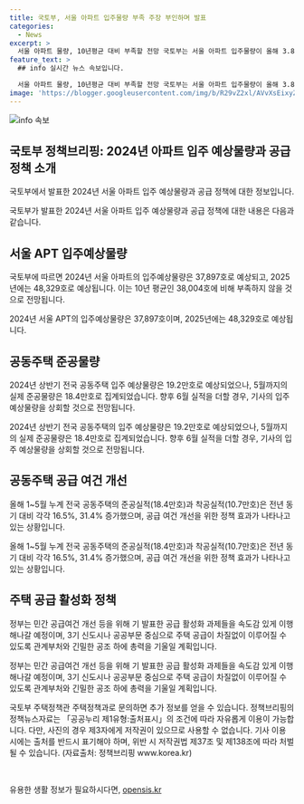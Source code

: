 ```yaml
---
title: 국토부, 서울 아파트 입주물량 부족 주장 부인하며 발표
categories:
  - News
excerpt: >
  서울 아파트 물량, 10년평균 대비 부족할 전망 국토부는 서울 아파트 입주물량이 올해 3.8만호, 내년 4.8만호로 예상되며 이는 10년평균을 상회한다고 전망했다. 또한, 공동주택 공급 여건 개선으로 1~5월 실적이 전년 동기 대비 증가했으며, 정부는 민간 공급여건 개선 등을 위한 공급 활성화 과제에 속도를 낼 계획이다.
feature_text: >
  ## info 실시간 뉴스 속보입니다.

  서울 아파트 물량, 10년평균 대비 부족할 전망 국토부는 서울 아파트 입주물량이 올해 3.8만호, 내년 4.8만호로 예상되며 이는 10년평균을 상회한다고 전망했다. 또한, 공동주택 공급 여건 개선으로 1~5월 실적이 전년 동기 대비 증가했으며, 정부는 민간 공급여건 개선 등을 위한 공급 활성화 과제에 속도를 낼 계획이다.
image: 'https://blogger.googleusercontent.com/img/b/R29vZ2xl/AVvXsEixyZcFfHzMRdzZMjFBmAUKJYCLCGyLL1o632UiGVXcaFdKo_bkvkuCioo0uUKlGfBVcT3P84aROyZIXSBEx3Aw5nCQ3pTgDom1WDC4m8eifvWiAmWEEVb4x6G_l8C0QH225ldMjyaFvpxGEBGNO37VmDTDMHGhJPq73UglMfDca1-0aw/s1600/blogspot.png'
---
```


<p><img src="https://blogger.googleusercontent.com/img/b/R29vZ2xl/AVvXsEixyZcFfHzMRdzZMjFBmAUKJYCLCGyLL1o632UiGVXcaFdKo_bkvkuCioo0uUKlGfBVcT3P84aROyZIXSBEx3Aw5nCQ3pTgDom1WDC4m8eifvWiAmWEEVb4x6G_l8C0QH225ldMjyaFvpxGEBGNO37VmDTDMHGhJPq73UglMfDca1-0aw/s1600/blogspot.png" alt="info 속보" /></p>

<h2 data-ke-size="size26">국토부 정책브리핑: 2024년 아파트 입주 예상물량과 공급 정책 소개</h2>

<p>국토부에서 발표한 2024년 서울 아파트 입주 예상물량과 공급 정책에 대한 정보입니다.</p>

<p data-ke-size="size16">국토부가 발표한 2024년 서울 아파트 입주 예상물량과 공급 정책에 대한 내용은 다음과 같습니다.</p>

<h2 data-ke-size="size24">서울 APT 입주예상물량</h2>

<p>국토부에 따르면 2024년 서울 아파트의 입주예상물량은 37,897호로 예상되고, 2025년에는 48,329호로 예상됩니다. 이는 10년 평균인 38,004호에 비해 부족하지 않을 것으로 전망됩니다.</p>

<p data-ke-size="size16">2024년 서울 APT의 입주예상물량은 37,897호이며, 2025년에는 48,329호로 예상됩니다.</p>

<h2 data-ke-size="size24">공동주택 준공물량</h2>

<p>2024년 상반기 전국 공동주택 입주 예상물량은 19.2만호로 예상되었으나, 5월까지의 실제 준공물량은 18.4만호로 집계되었습니다. 향후 6월 실적을 더할 경우, 기사의 입주 예상물량을 상회할 것으로 전망됩니다.</p>

<p data-ke-size="size16">2024년 상반기 전국 공동주택의 입주 예상물량은 19.2만호로 예상되었으나, 5월까지의 실제 준공물량은 18.4만호로 집계되었습니다. 향후 6월 실적을 더할 경우, 기사의 입주 예상물량을 상회할 것으로 전망됩니다.</p>

<h2 data-ke-size="size24">공동주택 공급 여건 개선</h2>

<p>올해 1~5월 누계 전국 공동주택의 준공실적(18.4만호)과 착공실적(10.7만호)은 전년 동기 대비 각각 16.5%, 31.4% 증가했으며, 공급 여건 개선을 위한 정책 효과가 나타나고 있는 상황입니다.</p>

<p data-ke-size="size16">올해 1~5월 누계 전국 공동주택의 준공실적(18.4만호)과 착공실적(10.7만호)은 전년 동기 대비 각각 16.5%, 31.4% 증가했으며, 공급 여건 개선을 위한 정책 효과가 나타나고 있는 상황입니다.</p>

<h2 data-ke-size="size24">주택 공급 활성화 정책</h2>

<p>정부는 민간 공급여건 개선 등을 위해 기 발표한 공급 활성화 과제들을 속도감 있게 이행해나갈 예정이며, 3기 신도시나 공공부문 중심으로 주택 공급이 차질없이 이루어질 수 있도록 관계부처와 긴밀한 공조 하에 총력을 기울일 계획입니다.</p>

<p data-ke-size="size16">정부는 민간 공급여건 개선 등을 위해 기 발표한 공급 활성화 과제들을 속도감 있게 이행해나갈 예정이며, 3기 신도시나 공공부문 중심으로 주택 공급이 차질없이 이루어질 수 있도록 관계부처와 긴밀한 공조 하에 총력을 기울일 계획입니다.</p>

<p>국토부 주택정책관 주택정책과로 문의하면 추가 정보를 얻을 수 있습니다. 정책브리핑의 정책뉴스자료는 「공공누리 제1유형:출처표시」의 조건에 따라 자유롭게 이용이 가능합니다. 다만, 사진의 경우 제3자에게 저작권이 있으므로 사용할 수 없습니다. 기사 이용 시에는 출처를 반드시 표기해야 하며, 위반 시 저작권법 제37조 및 제138조에 따라 처벌될 수 있습니다. (자료출처: 정책브리핑 www.korea.kr)</p>

<p data-ke-size="size16">&nbsp;</p>
유용한 생활 정보가 필요하시다면, <a href="https://opensis.kr" rel="dofollow">opensis.kr</a>


